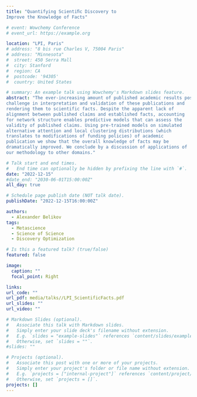 ```yaml
---
title: "Quantifying Scientiﬁc Discovery to
Improve the Knowledge of Facts"

# event: Wowchemy Conference
# event_url: https://example.org

location: "LPI, Paris"
# address: "8 bis rue Charles V, 75004 Paris"
# address: "Minnesota"
#  street: 450 Serra Mall
#  city: Stanford
#  region: CA
#  postcode: '94305'
#  country: United States

# summary: An example talk using Wowchemy's Markdown slides feature.
abstract: "The ever-increasing amount of published academic results poses a
challenge in interpretation and validation of these publications and
rendering them to scientific facts. Despite the apparent lack of
alignment between published claims and established facts, accounting
for network structure enables predictive models that can assess the
validity of published claims. Using pre-trained models on simulated
alternative attention and local clustering distributions (which
translates to modifications of funding policies) of academic
publication we show that the overall knowledge of facts may be
dramatically improved. We conclude by a discussion of applications of
our methodology to other domains."

# Talk start and end times.
#   End time can optionally be hidden by prefixing the line with `#`.
date: "2022-12-15"
#date_end: "2030-06-01T15:00:00Z"
all_day: true

# Schedule page publish date (NOT talk date).
publishDate: "2022-12-15T16:00:00Z"

authors:
  - Alexander Belikov
tags:
  - Metascience
  - Science of Science
  - Discovery Optimization

# Is this a featured talk? (true/false)
featured: false

image:
  caption: ""
  focal_point: Right

links:
url_code: ""
url_pdf: media/talks//LPI_ScientificFacts.pdf
url_slides: ""
url_video: ""

# Markdown Slides (optional).
#   Associate this talk with Markdown slides.
#   Simply enter your slide deck's filename without extension.
#   E.g. `slides = "example-slides"` references `content/slides/example-slides.md`.
#   Otherwise, set `slides = ""`.
#slides: ""

# Projects (optional).
#   Associate this post with one or more of your projects.
#   Simply enter your project's folder or file name without extension.
#   E.g. `projects = ["internal-project"]` references `content/project/deep-learning/index.md`.
#   Otherwise, set `projects = []`.
projects: []
---
```


